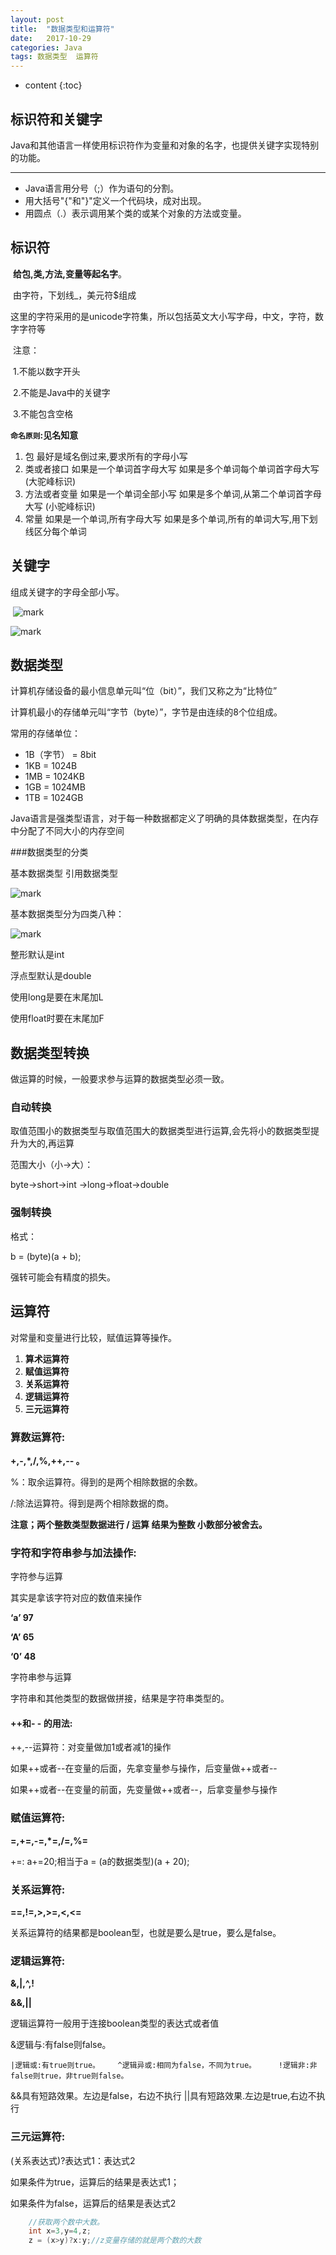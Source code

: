 ```yaml
---
layout: post
title:  "数据类型和运算符"
date:   2017-10-29
categories: Java
tags: 数据类型  运算符
---
```


* content
{:toc}
## 标识符和关键字

Java和其他语言一样使用标识符作为变量和对象的名字，也提供关键字实现特别的功能。

---

- Java语言用分号（;）作为语句的分割。
- 用大括号"{"和"}"定义一个代码块，成对出现。
- 用圆点（.）表示调用某个类的或某个对象的方法或变量。

## 标识符

​	**给包,类,方法,变量等起名字**。 

​	由字符，下划线_，美元符$组成

​        这里的字符采用的是unicode字符集，所以包括英文大小写字母，中文，字符，数字字符等

​        注意：

​		1.不能以数字开头

​		2.不能是Java中的关键字

​		3.不能包含空格  

**`命名原则`:见名知意**

1. 包 最好是域名倒过来,要求所有的字母小写 
2. 类或者接口 如果是一个单词首字母大写 如果是多个单词每个单词首字母大写(大驼峰标识) 
3. 方法或者变量 如果是一个单词全部小写 如果是多个单词,从第二个单词首字母大写 (小驼峰标识)
4. 常量 如果是一个单词,所有字母大写 如果是多个单词,所有的单词大写,用下划线区分每个单词 

## 关键字

组成关键字的字母全部小写。



​		![mark](http://ovct5gg6c.bkt.clouddn.com/blog/171029/eGAJ4Ec74G.jpg?imageslim)



![mark](http://ovct5gg6c.bkt.clouddn.com/blog/171029/H5a7jE8lhi.jpg?imageslim)



## 数据类型

计算机存储设备的最小信息单元叫“位（bit）”，我们又称之为“比特位”

计算机最小的存储单元叫“字节（byte）”，字节是由连续的8个位组成。

常用的存储单位：

- 1B（字节） = 8bit
- 1KB = 1024B
- 1MB = 1024KB
- 1GB = 1024MB
- 1TB = 1024GB

Java语言是强类型语言，对于每一种数据都定义了明确的具体数据类型，在内存中分配了不同大小的内存空间

###数据类型的分类 

基本数据类型
引用数据类型 

![mark](http://ovct5gg6c.bkt.clouddn.com/blog/171029/lGk0F9CaHL.jpg?imageslim)



 基本数据类型分为四类八种：

![mark](http://ovct5gg6c.bkt.clouddn.com/blog/171029/iDcdLagFj3.jpg?imageslim)

整形默认是int

浮点型默认是double

使用long是要在末尾加L

使用float时要在末尾加F

## 数据类型转换

做运算的时候，一般要求参与运算的数据类型必须一致。

### 自动转换

取值范围小的数据类型与取值范围大的数据类型进行运算,会先将小的数据类型提升为大的,再运算

范围大小（小->大）：

byte->short->int ->long->float->double

### 强制转换

格式：

b = (byte)(a + b); 

强转可能会有精度的损失。

## 运算符

对常量和变量进行比较，赋值运算等操作。

1. **算术运算符**
2. **赋值运算符**
3. **关系运算符**
4. **逻辑运算符**
5. **三元运算符**

### 算数运算符:

**+,-,\*,/,%,++,-- 。**

%：取余运算符。得到的是两个相除数据的余数。

 /:除法运算符。得到是两个相除数据的商。

**注意；两个整数类型数据进行 / 运算 结果为整数 小数部分被舍去。**

### 字符和字符串参与加法操作:

字符参与运算

其实是拿该字符对应的数值来操作

**‘a’	97**

**‘A’	65**

**‘0’	48**

字符串参与运算

字符串和其他类型的数据做拼接，结果是字符串类型的。

#### ++和- - 的用法:

++,--运算符：对变量做加1或者减1的操作

如果++或者--在变量的后面，先拿变量参与操作，后变量做++或者--

如果++或者--在变量的前面，先变量做++或者--，后拿变量参与操作

### 赋值运算符:

**=,+=,-=,*=,/=,%=**

+=:	a+=20;相当于a = (a的数据类型)(a + 20);

### 关系运算符:

**==,!=,>,>=,<,<=**

关系运算符的结果都是boolean型，也就是要么是true，要么是false。

### 逻辑运算符:

**&,|,^,!**

**&&,||** 

逻辑运算符一般用于连接boolean类型的表达式或者值

&逻辑与:有false则false。

 	|逻辑或:有true则true。 	^逻辑异或:相同为false，不同为true。 	!逻辑非:非false则true，非true则false。
  &&具有短路效果。左边是false，右边不执行
  ||具有短路效果.左边是true,右边不执行

### 三元运算符:

(关系表达式)?表达式1：表达式2

如果条件为true，运算后的结果是表达式1；

如果条件为false，运算后的结果是表达式2

```java
    //获取两个数中大数。
	int x=3,y=4,z;
	z = (x>y)?x:y;//z变量存储的就是两个数的大数
```

